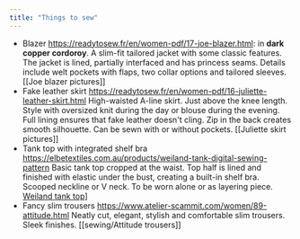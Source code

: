 ```yaml
---
title: "Things to sew"
---
```



- Blazer https://readytosew.fr/en/women-pdf/17-joe-blazer.html: in **dark copper cordoroy**. 
	A slim-fit tailored jacket with some classic features. The jacket is lined, partially interfaced and has princess seams. Details include welt pockets with flaps, two collar options and tailored sleeves.
	[[Joe blazer pictures]]
- Fake leather skirt https://readytosew.fr/en/women-pdf/16-juliette-leather-skirt.html
	High-waisted A-line skirt. Just above the knee length. Style with oversized knit during the day or blouse during the evening. Full lining ensures that fake leather doesn't cling. Zip in the back creates smooth silhouette. Can be sewn with or without pockets.
	[[Juliette skirt pictures]]
- Tank top with integrated shelf bra https://elbetextiles.com.au/products/weiland-tank-digital-sewing-pattern
	Basic tank top cropped at the waist. Top half is lined and finished with elastic under the bust, creating a built-in shelf bra. Scooped neckline or V neck. To be worn alone or as layering piece.
	[Weiland tank top](sewing/Weiland%20tank%20top.md)]
- Fancy slim trousers https://www.atelier-scammit.com/women/89-attitude.html
	Neatly cut, elegant, stylish and comfortable slim trousers. Sleek finishes. 
	[[sewing/Attitude trousers]]
